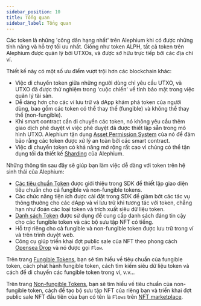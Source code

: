 ```yaml
---
sidebar_position: 10
title: Tổng quan
sidebar_label: Tổng quan
---
```


Các token là những 'công dân hạng nhất' trên Alephium khi có được những tính năng và hỗ trợ tối ưu nhất. Giống như token ALPH, tất cả token trên Alephium được quản lý bởi UTXOs, và được sở hữu trực tiếp bởi các địa chỉ ví.

Thiết kế này có một số ưu điểm vượt trội hơn các blockchain khác:

- Việc di chuyển token giữa những người dùng chỉ yêu cầu UTXO, và UTXO đã được thử nghiệm trong 'cuộc chiến' về tính bảo mật trong việc quản lý tài sản. 
- Dễ dàng hơn cho các ví lưu trữ và dApp khám phá token của người dùng, bao gồm các token có thể thay thế (fungible) và không thể thay thế (non-fungible).
- Khi smart contract cần di chuyển các token, nó không yêu cầu thêm giao dịch phê duyệt vì việc phê duyệt đã được thiết lập sẵn trong mô hình UTXO. Alephium tận dụng [Asset Permission System](/ralph/asset-permission-system) của nó để đảm bảo rằng các token được xử lý an toàn bởi các smart contract.  
- Việc di chuyển token có khả năng mở rộng rất cao vì chúng có thể tận dụng tối đa thiết kế [Sharding](/glossary.md#sharding) của Alephium. 

Những thông tin sau đây sẽ giúp bạn làm việc dễ dàng với token trên hệ sinh thái của Alephium: 

- [Các tiêu chuẩn Token](https://github.com/alephium/alephium-web3/tree/master/packages/web3/std) được giới thiệu trong SDK để thiết lập giao diện tiêu chuẩn cho cả fungible và non-fungible tokens. 
- Các chức năng tiện ích được cài đặt trong SDK để giảm bớt các tác vụ thông thường cho các dApp và ví lưu trữ khi tương tác với token, chẳng hạn như đoán các loại token và trích xuất siêu dữ liệu token. 
- [Danh sách Token](https://github.com/alephium/token-list) được sử dụng để cung cấp danh sách đáng tin cậy cho các fungible token và các bộ sưu tập NFT có tiếng. 
- Hỗ trợ riêng cho cả fungible và non-fungible token được lưu trữ trong ví và trên trình duyệt web. 
- Công cụ giúp triển khai đợt public sale của NFT theo phong cách [Opensea Drop](https://docs.opensea.io/docs/drops-on-opensea) và nó được gọi `Flow`.

Trên trang [Fungible Tokens](/tokens/fungible-tokens), bạn sẽ tìm hiểu về tiêu chuẩn của fungible token, cách phát hành fungible token, cách tìm kiếm siêu dữ liệu token và cách để di chuyển các fungible token trong ví, v.v...

Trên trang [Non-fungible Tokens](/tokens/non-fungible-tokens), bạn sẽ tìm hiểu về tiêu chuẩn của non-fungible token, cách để tạo bộ sưu tập NFT của riêng bạn và triển khai đợt public sale NFT đầu tiên của bạn có tên là `Flows` trên [NFT marketplace](https://testnet.nft.alephium.org/).
